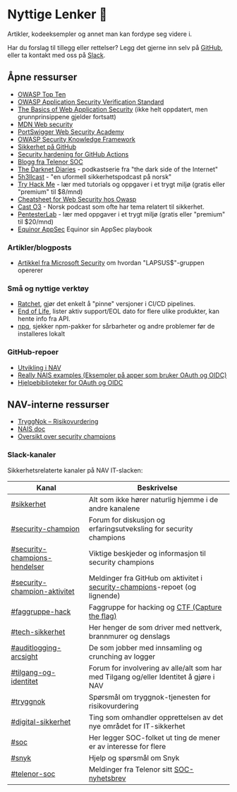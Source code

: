 # Nyttige Lenker 🔗

Artikler, kodeeksempler og annet man kan fordype seg videre i.

Har du forslag til tillegg eller rettelser? Legg det gjerne inn selv på [GitHub](https://github.com/navikt/security-playbook/blob/main/docs/05-lenker.md), eller ta kontakt med oss på [Slack](https://nav-it.slack.com/archives/CN8N938K1).

## Åpne ressurser

- [OWASP Top Ten](https://owasp.org/www-project-top-ten/)
- [OWASP Application Security Verification Standard](https://owasp.org/www-project-application-security-verification-standard/)
- [The Basics of Web Application Security](https://martinfowler.com/articles/web-security-basics.html) (ikke helt oppdatert, men grunnprinsippene gjelder fortsatt)
- [MDN Web security](https://developer.mozilla.org/en-US/docs/Web/Security)
- [PortSwigger Web Security Academy](https://portswigger.net/web-security)
- [OWASP Security Knowledge Framework](https://www.securityknowledgeframework.org/)
- [Sikkerhet på GitHub](https://github.com/features/security)
- [Security hardening for GitHub Actions](https://docs.github.com/en/actions/security-guides/security-hardening-for-github-actions)
- [Blogg fra Telenor SOC](https://telenorsoc.blogspot.com/)
- [The Darknet Diaries](https://darknetdiaries.com/) - podkastserie fra "the dark side of the Internet"
- [5h3llcast](https://open.spotify.com/show/76cxbNjWBBGzc486SV48YE) - "en uformell sikkerhetspodcast på norsk"
- [Try Hack Me](https://tryhackme.com/) - lær med tutorials og oppgaver i et trygt miljø (gratis eller "premium" til $8/mnd)
- [Cheatsheet for Web Security hos Owasp](https://cheatsheetseries.owasp.org/)
- [Cast O3](https://casto3.no/om-oss/) - Norsk podcast som ofte har tema relatert til sikkerhet.
- [PentesterLab](https://pentesterlab.com/) - lær med oppgaver i et trygt miljø (gratis eller "premium" til $20/mnd)
- [Equinor AppSec](https://equinor.github.io/appsec/#security-champion) Equinor sin AppSec playbook

### Artikler/blogposts

- [Artikkel fra Microsoft Security](https://www.microsoft.com/security/blog/2022/03/22/dev-0537-criminal-actor-targeting-organizations-for-data-exfiltration-and-destruction/) om hvordan "LAPSUS$"-gruppen opererer

### Små og nyttige verktøy

- [Ratchet](https://github.com/sethvargo/ratchet), gjør det enkelt å "pinne" versjoner i CI/CD pipelines.
- [End of Life](https://endoflife.date/), lister aktiv support/EOL dato for flere ulike produkter, kan hente info fra API.
- [npq](https://www.npmjs.com/package/npq), sjekker npm-pakker for sårbarheter og andre problemer før de installeres lokalt

### GitHub-repoer

- [Utvikling i NAV](https://github.com/navikt/utvikling)
- [Really NAIS examples (Eksempler på apper som bruker OAuth og OIDC)](https://github.com/nais/examples)
- [Hjelpebiblioteker for OAuth og OIDC](https://github.com/navikt/token-support)

## NAV-interne ressurser

- [TryggNok – Risikovurdering](https://apps.powerapps.com/play/f8517640-ea01-46e2-9c09-be6b05013566)
- [NAIS doc](https://doc.nais.io/)
- [Oversikt over security champions](https://teamkatalog.nav.no/dashboard/members/role/SECURITY_CHAMPION)

### Slack-kanaler

Sikkerhetsrelaterte kanaler på NAV IT-slacken:

| Kanal                                                                          | Beskrivelse                                                                                                                |
| ------------------------------------------------------------------------------ | -------------------------------------------------------------------------------------------------------------------------- |
| [#sikkerhet](https://nav-it.slack.com/archives/C6UBU9EAU)                      | Alt som ikke hører naturlig hjemme i de andre kanalene                                                                     |
| [#security-champion](https://nav-it.slack.com/archives/CN8N938K1)              | Forum for diskusjon og erfaringsutveksling for security champions                                                          |
| [#security-champions-hendelser](https://nav-it.slack.com/archives/C030XCYD5RU) | Viktige beskjeder og informasjon til security champions                                                                    |
| [#security-champion-aktivitet](https://nav-it.slack.com/archives/C0314EZ719S)  | Meldinger fra GitHub om aktivitet i [security-champions](https://github.com/navikt/security-playbook)-repoet (og lignende) |
| [#faggruppe-hack](https://nav-it.slack.com/archives/C045XD7KV32)               | Faggruppe for hacking og [CTF (Capture the flag)](https://sikkerhet.nav.no/docs/wordlist#capture-the-flag-ctf)             |
| [#tech-sikkerhet](https://nav-it.slack.com/archives/CCSET7820)                 | Her henger de som driver med nettverk, brannmurer og denslags                                                              |
| [#auditlogging-arcsight](https://nav-it.slack.com/archives/C014576K5TQ)        | De som jobber med innsamling og crunching av logger                                                                        |
| [#tilgang-og-identitet](https://nav-it.slack.com/archives/C025DDBBSLU)         | Forum for involvering av alle/alt som har med Tilgang og/eller Identitet å gjøre i NAV                                     |
| [#tryggnok](https://nav-it.slack.com/archives/CQ0D5HLSW)                       | Spørsmål om tryggnok-tjenesten for risikovurdering                                                                         |
| [#digital-sikkerhet](https://nav-it.slack.com/archives/C026BETG37H)            | Ting som omhandler opprettelsen av det nye området for IT-sikkerhet                                                        |
| [#soc](https://nav-it.slack.com/archives/C0162CBNJRJ)                          | Her legger SOC-folket ut ting de mener er av interesse for flere                                                           |
| [#snyk](https://nav-it.slack.com/archives/C02KF9C5XSM)                         | Hjelp og spørsmål om Snyk                                                                                                  |
| [#telenor-soc](https://nav-it.slack.com/archives/C02TC0HRK0E)                  | Meldinger fra Telenor sitt [SOC-nyhetsbrev](https://telenorsoc-news.blogspot.com/)                                         |
